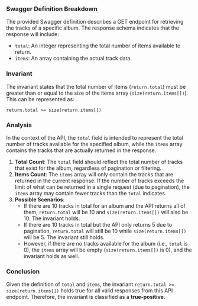 ### Swagger Definition Breakdown
The provided Swagger definition describes a GET endpoint for retrieving the tracks of a specific album. The response schema indicates that the response will include:
- `total`: An integer representing the total number of items available to return.
- `items`: An array containing the actual track data.

### Invariant
The invariant states that the total number of items (`return.total`) must be greater than or equal to the size of the items array (`size(return.items[])`). This can be represented as:

`return.total >= size(return.items[])`

### Analysis
In the context of the API, the `total` field is intended to represent the total number of tracks available for the specified album, while the `items` array contains the tracks that are actually returned in the response. 

1. **Total Count**: The `total` field should reflect the total number of tracks that exist for the album, regardless of pagination or filtering.
2. **Items Count**: The `items` array will only contain the tracks that are returned in the current response. If the number of tracks exceeds the limit of what can be returned in a single request (due to pagination), the `items` array may contain fewer tracks than the `total` indicates.
3. **Possible Scenarios**: 
   - If there are 10 tracks in total for an album and the API returns all of them, `return.total` will be 10 and `size(return.items[])` will also be 10. The invariant holds.
   - If there are 10 tracks in total but the API only returns 5 due to pagination, `return.total` will still be 10 while `size(return.items[])` will be 5. The invariant still holds.
   - However, if there are no tracks available for the album (i.e., `total` is 0), the `items` array will be empty (`size(return.items[])` is 0), and the invariant holds as well.

### Conclusion
Given the definition of `total` and `items`, the invariant `return.total >= size(return.items[])` holds true for all valid responses from this API endpoint. Therefore, the invariant is classified as a **true-positive**.
